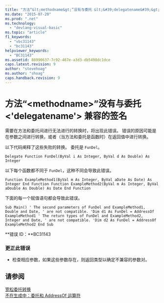```yaml
---
title: "方法“&lt;methodname&gt;”没有与委托 &lt;&#39;delegatename&#39;&gt; 兼容的签名 | Microsoft Docs"
ms.date: "2015-07-20"
ms.prod: ".net"
ms.technology: 
  - "devlang-visual-basic"
ms.topic: "article"
f1_keywords: 
  - "vbc31143"
  - "bc31143"
helpviewer_keywords: 
  - "BC31143"
ms.assetid: 88990637-7c92-467e-a3d3-db5498dc1dce
caps.latest.revision: 9
author: "stevehoag"
ms.author: "shoag"
caps.handback.revision: 9
---
```

# 方法“&lt;methodname&gt;”没有与委托 &lt;&#39;delegatename&#39;&gt; 兼容的签名
需要在方法和委托间进行无法进行的转换时，将出现此错误。 错误的原因可能是在参数之间进行转换，或者（当方法和委托是函数时）在返回值中进行转换。  
  
 以下代码阐释了这些失败的转换。 委托是 `FunDel`。  
  
```vb#  
Delegate Function FunDel(ByVal i As Integer, ByVal d As Double) As Integer  
```  
  
 以下每个函数都不同于 `FunDel`，这种不同会导致此错误。  
  
```vb#  
Function ExampleMethod1(ByVal m As Integer, ByVal aDate As Date) As Integer End Function Function ExampleMethod2(ByVal m As Integer, ByVal aDouble As Double) As Date End Function  
```  
  
 下面的每一个赋值语句都会导致此错误。  
  
```vb#  
Sub Main() ' The second parameters of FunDel and ExampleMethod1, Double and Date, ' are not compatible. 'Dim d1 As FunDel = AddressOf ExampleMethod1 ' The return types of FunDel and ExampleMethod2, Integer and Date, ' are not compatible. 'Dim d2 As FunDel = AddressOf ExampleMethod2 End Sub  
```  
  
 **错误 ID：**BC31143  
  
### 更正此错误  
  
-   检查相应参数，如果这些参数存在，则返回类型以确定不兼容的参数对。  
  
## 请参阅  
 [宽松委托转换](../../visual-basic/programming-guide/language-features/delegates/relaxed-delegate-conversion.md)   
 [不在生成中：委托和 AddressOf 运算符](http://msdn.microsoft.com/zh-cn/7b2ed932-8598-4355-b2f7-5cedb23ee86f)